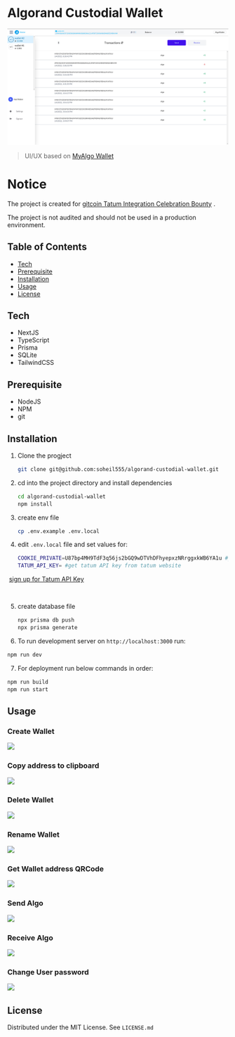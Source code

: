 # Algorand Custodial Wallet



![](images/dashboard.png)

> UI/UX based on  [MyAlgo  Wallet](https://wallet.myalgo.com/)
>



# Notice

The project is created for  [gitcoin Tatum Integration Celebration Bounty](https://gitcoin.co/issue/algorandfoundation/grow-algorand/122/100027180#) .

The project is not audited and should not be used in a production environment.





## Table of Contents
- [Tech](#tech)
- [Prerequisite](#prerequisite)
- [Installation](#installation)
- [Usage](#usage)
- [License](#license)



## Tech

- NextJS
- TypeScript
- Prisma
- SQLite
- TailwindCSS



## Prerequisite

- NodeJS
- NPM
- git



## Installation

1. Clone the progject

   ```sh
   git clone git@github.com:soheil555/algorand-custodial-wallet.git
   ```

2. cd into the project directory and install dependencies

   ```sh
   cd algorand-custodial-wallet
   npm install
   ```

3. create env file

   ```sh
   cp .env.example .env.local
   ```

 4. edit `.env.local` file and set values for:

    ```sh
    COOKIE_PRIVATE=U87bp4MH9TdF3q56js2bGQ9wDTVhDFhyepxzNRrggxkWB6YA1u #just use a random string. for user session encryption
    TATUM_API_KEY= #get tatum API key from tatum website
    ```

​		 [sign up for Tatum API Key](https://dashboard.tatum.io/sign-up)

​	

 5. create database file

    ```sh
    npx prisma db push
    npx prisma generate
    ```

       

 6. To run development server on `http://localhost:3000` run:

   ```sh
   npm run dev
   ```

 7. For deployment run below commands in order:

   ```sh
   npm run build
   npm run start
   ```

   

## Usage



### Create Wallet

![](https://s10.gifyu.com/images/create_wallet.gif)




### Copy address to clipboard

![](https://s10.gifyu.com/images/copy_address.gif)




### Delete Wallet

![](https://s10.gifyu.com/images/remove_wallet.gif)





### Rename Wallet

![](https://s10.gifyu.com/images/rename_wallet.gif)



### Get Wallet address QRCode

![](https://s10.gifyu.com/images/address_qrcode.gif)



### Send Algo

![](https://s10.gifyu.com/images/send_algo.gif)





### Receive Algo

![](https://s10.gifyu.com/images/receive_algo.gif)





### Change User password

![](https://s10.gifyu.com/images/change_password.gif)





## License

Distributed under the MIT License. See `LICENSE.md`



